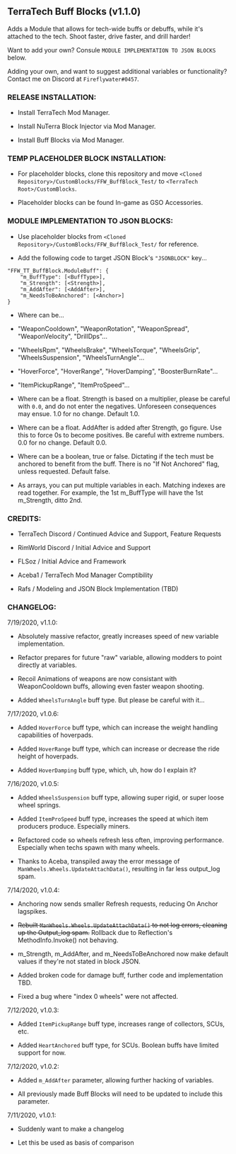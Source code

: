 ## TerraTech Buff Blocks (v1.1.0)

Adds a Module that allows for tech-wide buffs or debuffs, while it's attached to the tech. Shoot faster, drive faster, and drill harder! 

Want to add your own? Consule `MODULE IMPLEMENTATION TO JSON BLOCKS` below.

Adding your own, and want to suggest additional variables or functionality? Contact me on Discord at `Fireflywater#0457`.

### RELEASE INSTALLATION:

* Install TerraTech Mod Manager.

* Install NuTerra Block Injector via Mod Manager.

* Install Buff Blocks via Mod Manager.

### TEMP PLACEHOLDER BLOCK INSTALLATION: 

* For placeholder blocks, clone this repository and move `<Cloned Repository>/CustomBlocks/FFW_BuffBlock_Test/` to `<TerraTech Root>/CustomBlocks`.

* Placeholder blocks can be found In-game as GSO Accessories.

### MODULE IMPLEMENTATION TO JSON BLOCKS: 

* Use placeholder blocks from `<Cloned Repository>/CustomBlocks/FFW_BuffBlock_Test/` for reference.

* Add the following code to target JSON Block's `"JSONBLOCK"` key...

```
"FFW_TT_BuffBlock.ModuleBuff": {
	"m_BuffType": [<BuffType>],
	"m_Strength": [<Strength>],
	"m_AddAfter": [<AddAfter>],
	"m_NeedsToBeAnchored": [<Anchor>]
}
```

* Where <BuffType> can be...

* "WeaponCooldown", "WeaponRotation", "WeaponSpread", "WeaponVelocity", "DrillDps"...
* "WheelsRpm", "WheelsBrake", "WheelsTorque", "WheelsGrip", "WheelsSuspension", "WheelsTurnAngle"...
* "HoverForce", "HoverRange", "HoverDamping", "BoosterBurnRate"...
* "ItemPickupRange", "ItemProSpeed"...

* Where <Strength> can be a float. Strength is based on a multiplier, please be careful with `0.0`, and do not enter the negatives. Unforeseen consequences may ensue. 1.0 for no change. Default 1.0.

* Where <AddAfter> can be a float. AddAfter is added after Strength, go figure. Use this to force 0s to become positives. Be careful with extreme numbers. 0.0 for no change. Default 0.0.

* Where <Anchor> can be a boolean, true or false. Dictating if the tech must be anchored to benefit from the buff. There is no "If Not Anchored" flag, unless requested. Default false.

* As arrays, you can put multiple variables in each. Matching indexes are read together. For example, the 1st m_BuffType will have the 1st m_Strength, ditto 2nd.

### CREDITS: 

* TerraTech Discord / Continued Advice and Support, Feature Requests

* RimWorld Discord / Initial Advice and Support

* FLSoz / Initial Advice and Framework

* Aceba1 / TerraTech Mod Manager Comptibility

* Rafs / Modeling and JSON Block Implementation (TBD)

### CHANGELOG:
7/19/2020, v1.1.0:

* Absolutely massive refactor, greatly increases speed of new variable implementation.

* Refactor prepares for future "raw" variable, allowing modders to point directly at variables.

* Recoil Animations of weapons are now consistant with WeaponCooldown buffs, allowing even faster weapon shooting.

* Added `WheelsTurnAngle` buff type. But please be careful with it...

7/17/2020, v1.0.6:

* Added `HoverForce` buff type, which can increase the weight handling capabilities of hoverpads.

* Added `HoverRange` buff type, which can increase or decrease the ride height of hoverpads.

* Added `HoverDamping` buff type, which, uh, how do I explain it?

7/16/2020, v1.0.5:

* Added `WheelsSuspension` buff type, allowing super rigid, or super loose wheel springs.

* Added `ItemProSpeed` buff type, increases the speed at which item producers produce. Especially miners.

* Refactored code so wheels refresh less often, improving performance. Especially when techs spawn with many wheels.

* Thanks to Aceba, transpiled away the error message of `ManWheels.Wheels.UpdateAttachData()`, resulting in far less output_log spam.

7/14/2020, v1.0.4:

* Anchoring now sends smaller Refresh requests, reducing On Anchor lagspikes.

* ~~Rebuilt `ManWheels.Wheels.UpdateAttachData()` to not log errors, cleaning up the Output_log spam.~~ Rollback due to Reflection's MethodInfo.Invoke() not behaving.

* m_Strength, m_AddAfter, and m_NeedsToBeAnchored now make default values if they're not stated in block JSON.

* Added broken code for damage buff, further code and implementation TBD.

* Fixed a bug where "index 0 wheels" were not affected.

7/12/2020, v1.0.3:

* Added `ItemPickupRange` buff type, increases range of collectors, SCUs, etc.

* Added `HeartAnchored` buff type, for SCUs. Boolean buffs have limited support for now.

7/12/2020, v1.0.2:

* Added `m_AddAfter` parameter, allowing further hacking of variables.

* All previously made Buff Blocks will need to be updated to include this parameter.

7/11/2020, v1.0.1:

* Suddenly want to make a changelog

* Let this be used as basis of comparison